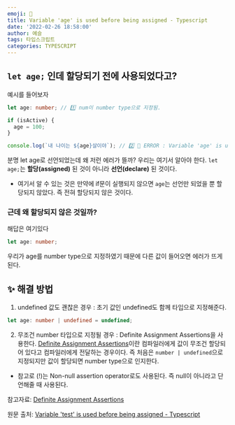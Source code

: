 ```yaml
---
emoji: 👻
title: Variable 'age' is used before being assigned - Typescript
date: '2022-02-26 18:58:00'
author: 예슬
tags: 타입스크립트
categories: TYPESCRIPT
---
```


## `let age;` 인데 할당되기 전에 사용되었다고?

예시를 들어보자

```ts
let age: number; // 1️⃣ num이 number type으로 지정됨.

if (isActive) {
  age = 100;
}

console.log(`내 나이는 ${age}살이야`); // 2️⃣ 🤯 ERROR : Variable 'age' is used before being assigned
```

분명 let age로 선언되었는데 왜 저런 에러가 뜰까?
우리는 여기서 알아야 한다. `let age;`는 **할당(assigned)** 된 것이 아니라 **선언(declare)** 된 것이다.

- 여기서 알 수 있는 것은 만약에 if문이 실행되지 않으면 `age`는 선언만 되었을 뿐 할당되지 않았다. 즉 전혀 할당되지 않은 것이다.

### 근데 왜 할당되지 않은 것일까?

해답은 여기있다

```ts
let age: number;
```

우리가 age를 number type으로 지정하였기 때문에 다른 값이 들어오면 에러가 뜨게 된다.

## ✨ 해결 방법

1. undefined 값도 괜찮은 경우 : 초기 값인 undefined도 함께 타입으로 지정해준다.

```ts
let age: number | undefined = undefined;
```

2. 무조건 number 타입으로 지정될 경우 : Definite Assignment Assertions을 사용한다.
   [Definite Assignment Assertions](https://www.typescriptlang.org/docs/handbook/release-notes/typescript-2-7.html#definite-assignment-assertions)이란 컴파일러에게 값이 무조건 할당되어 있다고 컴파일러에게 전달하는 경우이다. 즉 처음은 `number | undefined`으로 지정되지만 값이 할당되면 number type으로 인지한다.

- 참고로 (!)는 Non-null assertion operator로도 사용된다. 즉 null이 아니라고 단언해줄 때 사용된다.

참고자료: [Definite Assignment Assertions](https://stackoverflow.com/questions/67351411/what-s-the-difference-between-definite-assignment-assertion-and-ambient-declarat)

원문 출처: [Variable 'test' is used before being assigned - Typescript](https://stackoverflow.com/questions/44832316/variable-test-is-used-before-being-assigned-typescript)

```toc

```
